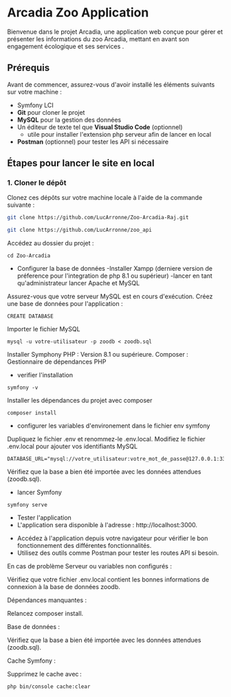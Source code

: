 # Arcadia Zoo Application

Bienvenue dans le projet Arcadia, une application web conçue pour gérer et présenter les informations du zoo Arcadia, mettant en avant son engagement écologique et ses services .

## Prérequis

Avant de commencer, assurez-vous d'avoir installé les éléments suivants sur votre machine :

- Symfony LCI
- **Git** pour cloner le projet
- **MySQL**  pour la gestion des données
- Un éditeur de texte tel que **Visual Studio Code** (optionnel)
  * utile pour installer l'extension php serveur afin de lancer en local
- **Postman** (optionnel) pour tester les API si nécessaire

## Étapes pour  lancer le site en local

### 1. Cloner le dépôt

Clonez ces dépôts sur votre machine locale à l'aide de la commande suivante :

``` bash
git clone https://github.com/LucArronne/Zoo-Arcadia-Raj.git
```
```bash
git clone https://github.com/LucArronne/zoo_api
```


Accédez au dossier du projet :

```
cd Zoo-Arcadia
```
- Configurer la base de données
-Installer Xampp (derniere version de préference pour l'integration de php 8.1 ou supérieur)
-lancer en tant qu'administrateur
lancer Apache et MySQL

Assurez-vous que votre serveur MySQL est en cours d'exécution.
Créez une base de données pour l'application :

```
CREATE DATABASE

```
Importer le fichier MySQL

```
mysql -u votre-utilisateur -p zoodb < zoodb.sql
```

Installer Symphony
PHP : Version 8.1 ou supérieure.
Composer : Gestionnaire de dépendances PHP

- verifier l'installation 
```
symfony -v
```
Installer les dépendances du projet avec composer 
````
composer install
````
 - configurer les variables d'environement dans le fichier env symfony

Dupliquez le fichier .env et renommez-le .env.local.
Modifiez le fichier .env.local pour ajouter vos identifiants MySQL
```
DATABASE_URL="mysql://votre_utilisateur:votre_mot_de_passe@127.0.0.1:3306/zoodb"
```
Vérifiez que la base a bien été importée avec les données attendues (zoodb.sql).
 
- lancer Symfony 
```
symfony serve
```

- Tester l'application
- L'application sera disponible à l'adresse : http://localhost:3000.
* Accédez à l'application depuis votre navigateur pour vérifier le bon fonctionnement des différentes fonctionnalités.
* Utilisez des outils comme Postman pour tester les routes API si besoin.

En cas de problème
Serveur ou variables non configurés :

Vérifiez que votre fichier .env.local contient les bonnes informations de connexion à la base de données zoodb.

Dépendances manquantes :

Relancez composer install.

Base de données :

Vérifiez que la base a bien été importée avec les données attendues (zoodb.sql).

Cache Symfony :

Supprimez le cache avec :
```
php bin/console cache:clear

```
